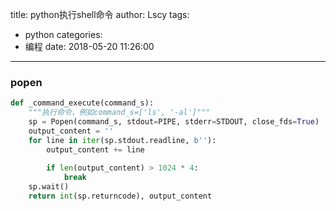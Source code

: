 title: python执行shell命令
author: Lscy
tags:
  - python
categories:
  - 编程
date: 2018-05-20 11:26:00
---
### popen
~~~ python
def _command_execute(command_s):
    """执行命令，例如command_s=['ls', '-al']"""
    sp = Popen(command_s, stdout=PIPE, stderr=STDOUT, close_fds=True)
    output_content = ''
    for line in iter(sp.stdout.readline, b''):
        output_content += line
 
        if len(output_content) > 1024 * 4:
            break
    sp.wait()
    return int(sp.returncode), output_content
~~~